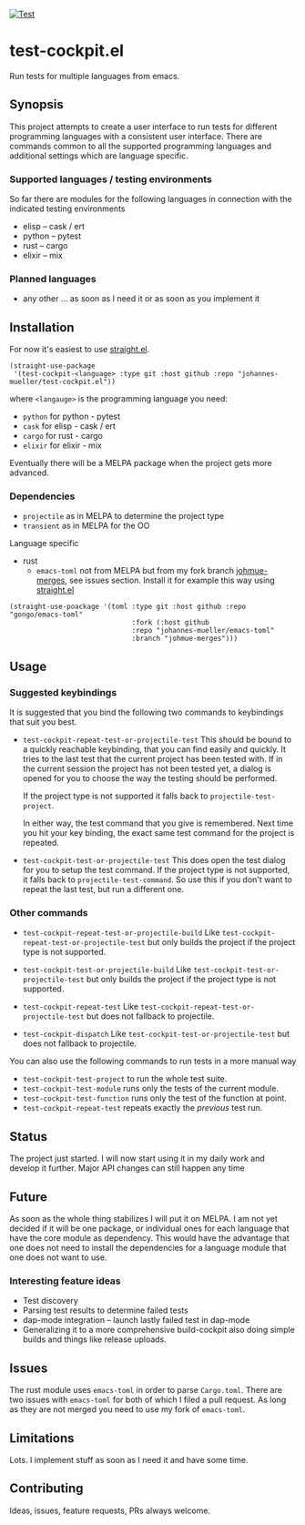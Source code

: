 [![Test](https://github.com/johannes-mueller/test-cockpit.el/workflows/Tests/badge.svg)](https://github.com/johannes-mueller/test-cockpit.el/actions/workflows/test.yml)

# test-cockpit.el

Run tests for multiple languages from emacs.


## Synopsis

This project attempts to create a user interface to run tests for different
programming languages with a consistent user interface. There are commands
common to all the supported programming languages and additional settings which
are language specific.

### Supported languages / testing environments

So far there are modules for the following languages in connection with the
indicated testing environments

* elisp – cask / ert
* python – pytest
* rust – cargo
* elixir – mix

### Planned languages

* any other ... as soon as I need it or as soon as you implement it

## Installation

For now it's easiest to use
[straight.el](https://github.com/raxod502/straight.el).

``` elisp
(straight-use-package
 '(test-cockpit-<language> :type git :host github :repo "johannes-mueller/test-cockpit.el"))
```
where `<langauge>` is the programming language you need:
* `python` for python - pytest
* `cask` for elisp - cask / ert
* `cargo` for rust - cargo
* `elixir` for elixir - mix

Eventually there will be a MELPA package when the project gets more advanced.

### Dependencies

* `projectile` as in MELPA to determine the project type
* `transient` as in MELPA for the OO

Language specific

* rust
  - `emacs-toml` not from MELPA but from my fork branch
    [johmue-merges](https://github.com/johannes-mueller/emacs-toml/tree/johmue-merges),
    see issues section.
    Install it for example this way using [straight.el](https://github.com/raxod502/straight.el)
``` elisp
(straight-use-poackage '(toml :type git :host github :repo "gongo/emacs-toml"
                              :fork (:host github
                              :repo "johannes-mueller/emacs-toml"
                              :branch "johmue-merges")))
```


## Usage

### Suggested keybindings

It is suggested that you bind the following two commands to keybindings that
suit you best.

* `test-cockpit-repeat-test-or-projectile-test`
  This should be bound to a quickly reachable keybinding, that you can find
  easily and quickly. It tries to the last test that the current project
  has been tested with. If in the current session the project has not been
  tested yet, a dialog is opened for you to choose the way the testing should
  be performed.

  If the project type is not supported it falls back to
  `projectile-test-project`.

  In either way, the test command that you give is remembered. Next time you
  hit your key binding, the exact same test command for the project is
  repeated.

* `test-cockpit-test-or-projectile-test`
  This does open the test dialog for you to setup the test command. If the
  project type is not supported, it falls back to `projectile-test-command`. So
  use this if you don't want to repeat the last test, but run a different one.


### Other commands

* `test-cockpit-repeat-test-or-projectile-build`
  Like `test-cockpit-repeat-test-or-projectile-test` but only builds the
  project if the project type is not supported.

* `test-cockpit-test-or-projectile-build`
  Like `test-cockpit-test-or-projectile-test` but only builds the project if
  the project type is not supported.

* `test-cockpit-repeat-test`
  Like `test-cockpit-repeat-test-or-projectile-test` but does not fallback to
  projectile.

* `test-cockpit-dispatch`
  Like `test-cockpit-test-or-projectile-test` but does not fallback to
  projectile.


You can also use the following commands to run tests in a more manual way

* `test-cockpit-test-project` to run the whole test suite.
* `test-cockpit-test-module` runs only the tests of the current module.
* `test-cockpit-test-function` runs only the test of the function at point.
* `test-cockpit-repeat-test` repeats exactly the *previous* test run.


## Status

The project just started. I will now start using it in my daily work and
develop it further. Major API changes can still happen any time


## Future

As soon as the whole thing stabilizes I will put it on MELPA. I am not yet
decided if it will be one package, or individual ones for each language that
have the core module as dependency. This would have the advantage that one does
not need to install the dependencies for a language module that one does not
want to use.


### Interesting feature ideas

* Test discovery
* Parsing test results to determine failed tests
* dap-mode integration – launch lastly failed test in dap-mode
* Generalizing it to a more comprehensive build-cockpit also doing simple
  builds and things like release uploads.


## Issues

The rust module uses `emacs-toml` in order to parse `Cargo.toml`. There are two
issues with `emacs-toml` for both of which I filed a pull request. As long as
they are not merged you need to use my fork of `emacs-toml`.


## Limitations

Lots. I implement stuff as soon as I need it and have some time.


## Contributing

Ideas, issues, feature requests, PRs always welcome.
